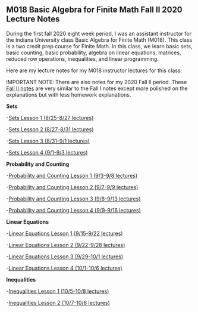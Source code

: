 ## M018 Basic Algebra for Finite Math Fall II 2020 Lecture Notes
During the first fall 2020 eight week period, I was an assistant instructor for the Indiana University class Basic Algebra for Finite Math (M018). This class is a two credit prep course for Finite Math. In this class, we learn basic sets, basic counting, basic probability, algebra on linear equations, matrices, reduced row operations, inequalities, and linear programming.


Here are my lecture notes for my M018 instructor lectures for this class:

IMPORTANT NOTE: There are also notes for my 2020 Fall II period. These [Fall II notes](https://agoodlad-instructor-notes.github.io/m018-fall-i-2020) are very similar to the Fall I notes except more polished on the explanations but with less homework explanations.

**Sets**

-[Sets Lesson 1 (8/25-8/27 lectures)](https://agoodlad-instructor-notes.github.io/m018-fall-ii-2020/sets-lesson-1.pdf)

-[Sets Lesson 2 (8/27-8/31 lectures)](https://agoodlad-instructor-notes.github.io/m018-fall-ii-2020/sets-lesson-2.pdf)

-[Sets Lesson 3 (8/31-9/1 lectures)](https://agoodlad-instructor-notes.github.io/m018-fall-ii-2020/sets-lesson-3.pdf)

-[Sets Lesson 4 (9/1-9/3 lectures)](https://agoodlad-instructor-notes.github.io/m018-fall-ii-2020/sets-lesson-4.pdf)

**Probability and Counting**

-[Probability and Counting Lesson 1 (9/3-9/8 lectures)](https://agoodlad-instructor-notes.github.io/m018-fall-ii-2020/probability-and-counting-lesson-1.pdf)

-[Probability and Counting Lesson 2 (9/7-9/9 lectures)](https://agoodlad-instructor-notes.github.io/m018-fall-ii-2020/probability-and-counting-lesson-2.pdf)

-[Probability and Counting Lesson 3 (9/8-9/13 lectures)](https://agoodlad-instructor-notes.github.io/m018-fall-ii-2020/probability-and-counting-lesson-3.pdf)

-[Probability and Counting Lesson 4 (9/9-9/16 lectures)](https://agoodlad-instructor-notes.github.io/m018-fall-ii-2020/probability-and-counting-lesson-4.pdf)

**Linear Equations**

-[Linear Equations Lesson 1 (9/15-9/22 lectures)](https://agoodlad-instructor-notes.github.io/m018-fall-ii-2020/linear-equations-lesson-1.pdf)

-[Linear Equations Lesson 2 (9/22-9/28 lectures)](https://agoodlad-instructor-notes.github.io/m018-fall-ii-2020/linear-equations-lesson-2.pdf)

-[Linear Equations Lesson 3 (9/29-10/1 lectures)](https://agoodlad-instructor-notes.github.io/m018-fall-ii-2020/linear-equations-lesson-3.pdf)

-[Linear Equations Lesson 4 (10/1-10/6 lectures)](https://agoodlad-instructor-notes.github.io/m018-fall-ii-2020/linear-equations-lesson-4.pdf)

**Inequalities**

-[Inequalities Lesson 1 (10/5-10/8 lectures)](https://agoodlad-instructor-notes.github.io/m018-fall-ii-2020/inequalities-lesson-1.pdf)

-[Inequalities Lesson 2 (10/7-10/8 lectures)](https://agoodlad-instructor-notes.github.io/m018-fall-ii-2020/inequalities-lesson-2.pdf)
